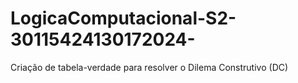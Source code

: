 # LogicaComputacional-S2-30115424130172024-
Criação de tabela-verdade para resolver o Dilema Construtivo (DC)
